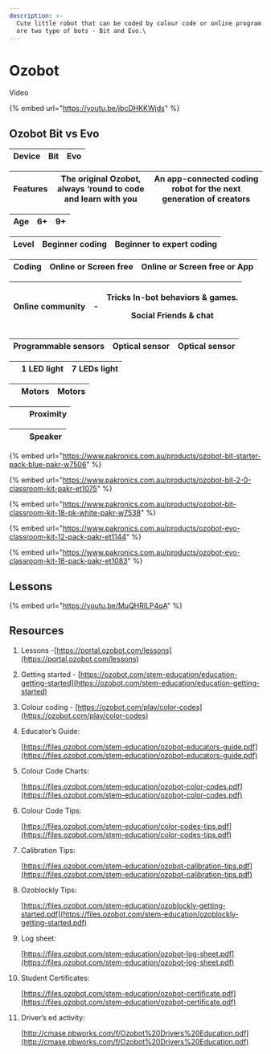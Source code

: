 ```yaml
---
description: >-
  Cute little robot that can be coded by colour code or online program. There
  are two type of bots - Bit and Evo.\
---
```


# Ozobot

>



Video

{% embed url="https://youtu.be/jbcDHKKWjds" %}

## Ozobot Bit vs Evo

| Device | Bit | Evo |
| ------ | --- | --- |

| Features | The original Ozobot, always ‘round to code and learn with you | An app-connected coding robot for the next generation of creators |
| -------- | ------------------------------------------------------------- | ----------------------------------------------------------------- |

| Age | 6+ | 9+ |
| --- | -- | -- |

| Level |                              Beginner coding | Beginner to expert coding |
| ----- | -------------------------------------------- | ------------------------- |

| Coding |                       Online or Screen free | Online or Screen free or App |
| ------ | ------------------------------------------- | ---------------------------- |

| Online community | - | <p>Tricks In-bot behaviors &#x26; games.</p><p>Social Friends &#x26; chat</p> |
| ---------------- | - | ----------------------------------------------------------------------------- |

| Programmable sensors | Optical sensor | Optical sensor |
| -------------------- | -------------- | -------------- |

|   |                            1 LED light | 7 LEDs light |
| - | -------------------------------------- | ------------ |

|   |                    Motors | Motors |
| - | ------------------------- | ------ |

|   |                                            | Proximity |
| - | ------------------------------------------ | --------- |

|   |                                       | Speaker |
| - | ------------------------------------- | ------- |

{% embed url="https://www.pakronics.com.au/products/ozobot-bit-starter-pack-blue-pakr-w7506" %}

{% embed url="https://www.pakronics.com.au/products/ozobot-bit-2-0-classroom-kit-pakr-et1075" %}

{% embed url="https://www.pakronics.com.au/products/ozobot-bit-classroom-kit-18-pk-white-pakr-w7538" %}

{% embed url="https://www.pakronics.com.au/products/ozobot-evo-classroom-kit-12-pack-pakr-et1144" %}

{% embed url="https://www.pakronics.com.au/products/ozobot-evo-classroom-kit-18-pack-pakr-et1083" %}

## Lessons

{% embed url="https://youtu.be/MuQHRlLP4qA" %}

## Resources

1. Lessons -[https://portal.ozobot.com/lessons](https://portal.ozobot.com/lessons)
2. Getting started - [https://ozobot.com/stem-education/education-getting-started](https://ozobot.com/stem-education/education-getting-started)
3. Colour coding - [https://ozobot.com/play/color-codes](https://ozobot.com/play/color-codes)
4.  Educator’s Guide:

    [https://files.ozobot.com/stem-education/ozobot-educators-guide.pdf](https://files.ozobot.com/stem-education/ozobot-educators-guide.pdf)
5.  Colour Code Charts:

    [https://files.ozobot.com/stem-education/ozobot-color-codes.pdf](https://files.ozobot.com/stem-education/ozobot-color-codes.pdf)
6.  Colour Code Tips:

    [https://files.ozobot.com/stem-education/color-codes-tips.pdf](https://files.ozobot.com/stem-education/color-codes-tips.pdf)
7.  Calibration Tips:

    [https://files.ozobot.com/stem-education/ozobot-calibration-tips.pdf](https://files.ozobot.com/stem-education/ozobot-calibration-tips.pdf)
8.  Ozoblockly Tips:

    [https://files.ozobot.com/stem-education/ozoblockly-getting-started.pdf](https://files.ozobot.com/stem-education/ozoblockly-getting-started.pdf)
9.  Log sheet:

    [https://files.ozobot.com/stem-education/ozobot-log-sheet.pdf](https://files.ozobot.com/stem-education/ozobot-log-sheet.pdf)
10. Student Certificates:

    [https://files.ozobot.com/stem-education/ozobot-certificate.pdf](https://files.ozobot.com/stem-education/ozobot-certificate.pdf)
11. Driver’s ed activity:

    [http://cmase.pbworks.com/f/Ozobot%20Drivers%20Education.pdf](http://cmase.pbworks.com/f/Ozobot%20Drivers%20Education.pdf)
